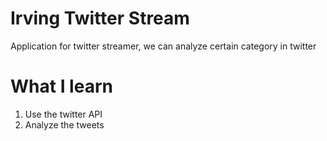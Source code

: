 # Irving Twitter Stream
Application for twitter streamer, we can analyze certain category in twitter

# What I learn
1. Use the twitter API
2. Analyze the tweets
